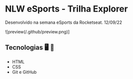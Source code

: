 # NLW eSports - Trilha Explorer
 Desenvolvido na semana <nlw> eSports da Rocketseat. 12/09/22

![preview(/.github/preview.png)]

## Tecnologias 🖥️ 🚀 

- HTML
- CSS
- Git e GitHub




